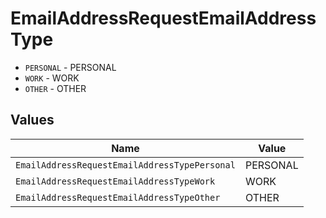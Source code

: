 # EmailAddressRequestEmailAddressType

* `PERSONAL` - PERSONAL
* `WORK` - WORK
* `OTHER` - OTHER


## Values

| Name                                          | Value                                         |
| --------------------------------------------- | --------------------------------------------- |
| `EmailAddressRequestEmailAddressTypePersonal` | PERSONAL                                      |
| `EmailAddressRequestEmailAddressTypeWork`     | WORK                                          |
| `EmailAddressRequestEmailAddressTypeOther`    | OTHER                                         |